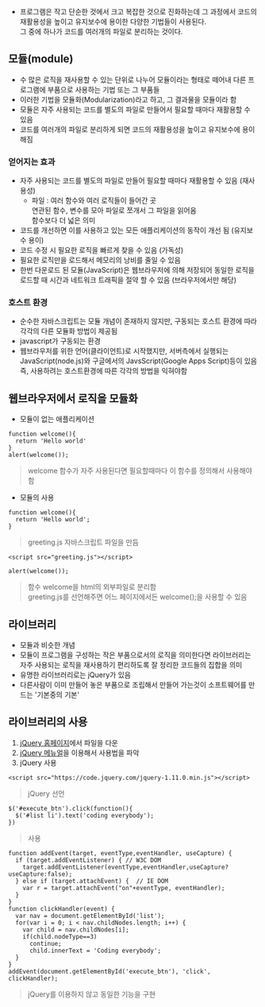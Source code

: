 - 프로그램은 작고 단순한 것에서 크고 복잡한 것으로 진화하는데 그 과정에서 코드의 재활용성을 높이고 유지보수에 용이한 다양한 기법들이 사용된다.<br/>그 중에 하나가 코드를 여러개의 파일로 분리하는 것이다.

## 모듈(module)
- 수 많은 로직을 재사용할 수 있는 단위로 나누어 모듈이라는 형태로 떼어내 다른 프로그램에 부품으로 사용하는 기법 또는 그 부품들
- 이러한 기법을 모듈화(Modularization)라고 하고, 그 결과물을 모듈이라 함
- 모듈은 자주 사용되는 코드를 별도의 파일로 만들어서 필요할 때마다 재활용할 수 있음
- 코드를 여러개의 파일로 분리하게 되면 코드의 재활용성을 높이고 유지보수에 용이해짐


### 얻어지는 효과
- 자주 사용되는 코드를 별도의 파일로 만들어 필요할 때마다 재활용할 수 있음 (재사용성)
  - 파일 : 여러 함수와 여러 로직들이 들어간 곳<br/>연관된 함수, 변수를 모아 파일로 쪼개서 그 파일을 읽어옴<br/>함수보다 더 넓은 의미
- 코드를 개선하면 이를 사용하고 있는 모든 애플리케이션의 동작이 개선 됨 (유지보수 용이)
- 코드 수정 시 필요한 로직을 빠르게 찾을 수 있음 (가독성)
- 필요한 로직만을 로드해서 메모리의 낭비를 줄일 수 있음
- 한번 다운로드 된 모듈(JavaScript)은 웹브라우저에 의해 저장되어 동일한 로직을 로드할 때 시간과 네트워크 트래픽을 절약 할 수 있음 (브라우저에서만 해당)


### 호스트 환경
- 순수한 자바스크립트는 모듈 개념이 존재하지 않지만, 구동되는 호스트 환경에 따라 각각의 다른 모듈화 방법이 제공됨
- javascript가 구동되는 환경
- 웹브라우저를 위한 언어(클라이언트)로 시작했지만, 서버측에서 실행되는 JavaScript(node.js)와 구글에서의 JavsScript(Google Apps Script)등이 있음<br/>즉, 사용하려는 호스트환경에 따른 각각의 방법을 익혀야함

## 웹브라우저에서 로직을 모듈화
- 모듈이 없는 애플리케이션
```
function welcome(){
  return 'Hello world'
}
alert(welcome());
```
> welcome 함수가 자주 사용된다면 필요할때마다 이 함수를 정의해서 사용해야 함

- 모듈의 사용
```
function welcome(){
  return 'Hello world';
}
```
> greeting.js 자바스크립트 파일을 만듬
```
<script src="greeting.js"></script>

alert(welcome());
```
> 함수 welcome을 html의 외부파일로 분리함<br />greeting.js를 선언해주면 어느 페이지에서든 welcome();을 사용할 수 있음


## 라이브러리
- 모듈과 비슷한 개념
- 모듈이 프로그램을 구성하는 작은 부품으로서의 로직을 의미한다면 라이브러리는 자주 사용되는 로직을 재사용하기 편리하도록 잘 정리한 코드들의 집합을 의미
- 유명한 라이브러리로는 jQuery가 있음
- 다른사람이 이미 만들어 놓은 부품으로 조립해서 만들어 가는것이 소프트웨어를 만드는 '기본중의 기본'


## 라이브러리의 사용
1. [jQuery 홈페이지](http://jquery.com/)에서 파일을 다운
2. [jQuery 메뉴얼](http://api.jquery.com/)을 이용해서 사용법을 파악
3. jQuery 사용
```
<script src="https://code.jquery.com/jquery-1.11.0.min.js"></script>
```
> jQuery 선언
```
$('#execute_btn').click(function(){
  $('#list li').text('coding everybody');
})
```
> 사용
```
function addEvent(target, eventType,eventHandler, useCapture) {
  if (target.addEventListener) { // W3C DOM
    target.addEventListener(eventType,eventHandler,useCapture?useCapture:false);
  } else if (target.attachEvent) {  // IE DOM
    var r = target.attachEvent("on"+eventType, eventHandler);
  }
}
function clickHandler(event) {
  var nav = document.getElementById('list');
  for(var i = 0; i < nav.childNodes.length; i++) {
    var child = nav.childNodes[i];
    if(child.nodeType==3)
      continue;
      child.innerText = 'Coding everybody';
  }
}
addEvent(document.getElementById('execute_btn'), 'click', clickHandler);
```
> jQuery를 이용하지 않고 동일한 기능을 구현
